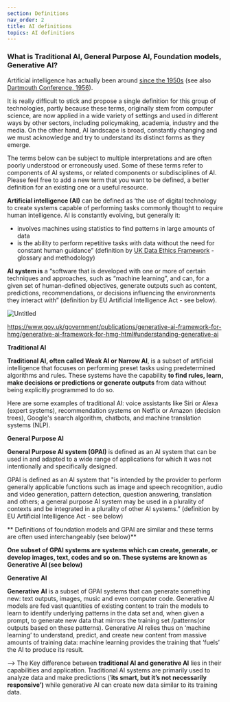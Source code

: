 ```yaml
---
section: Definitions
nav_order: 2
title: AI definitions
topics: AI definitions
---
```



### What is Traditional AI, General Purpose AI, Foundation models, Generative AI?



Artificial intelligence has actually been around [since the 1950s](https://redirect.cs.umbc.edu/courses/471/papers/turing.pdf) (see also [Dartmouth Conference, 1956](http://jmc.stanford.edu/articles/dartmouth/dartmouth.pdf)). 

It is really difficult to stick and propose a single definition for this group of technologies, partly because these terms, originally stem from computer science, are now applied in a wide variety of settings and used in different ways by other sectors, including policymaking, academia, industry and the media. On the other hand, AI landscape is broad, constantly changing and we must acknowledge and try to understand its distinct forms as they emerge.

The terms below can be subject to multiple interpretations and are often poorly understood or erroneously used. Some of these terms refer to components of AI systems, or related components or subdisciplines of AI. Please feel free to add a new term that you want to be defined, a better definition for an existing one or a useful resource.

**Artificial intelligence (AI)** can be defined as ‘the use of digital technology to create systems capable of performing tasks commonly thought to require human intelligence. AI is constantly evolving, but generally it:

- involves machines using statistics to find patterns in large amounts of data
- is the ability to perform repetitive tasks with data without the need for constant human guidance” (definition by [UK Data Ethics Framework](https://www.gov.uk/government/publications/data-ethics-framework/data-ethics-framework-glossary-and-methodology) - glossary and methodology)

 **AI system is** a “software that is developed with one or more of certain techniques and approaches, such as “machine learning”, and can, for a given set of human-defined objectives, generate outputs such as content, predictions, recommendations, or decisions influencing the environments they interact with” (definition by EU Artificial Intelligence Act - see below).

![Untitled](https://prod-files-secure.s3.us-west-2.amazonaws.com/944e70f8-04e7-4344-958e-bff14760bb0a/4253d454-238e-4632-be0d-8e3634692cdc/Untitled.png)

https://www.gov.uk/government/publications/generative-ai-framework-for-hmg/generative-ai-framework-for-hmg-html#understanding-generative-ai 

**Traditional AI** 

**Traditional AI, often called Weak AI or Narrow AI**, is a subset of artificial intelligence that focuses on performing preset tasks using predetermined algorithms and rules. These systems have the capability **to find rules, learn, make decisions or predictions or generate outputs** from data without being explicitly programmed to do so. 

Here are some examples of traditional AI: voice assistants like Siri or Alexa (expert systems), recommendation systems on Netflix or Amazon (decision trees), Google's search algorithm, chatbots, and machine translation systems (NLP).

**General Purpose AI**

**General Purpose AI system (GPAI)** is defined as an AI system that can be used in and adapted to a wide range of applications for which it was not intentionally and specifically designed.

GPAI is defined as an AI system that "is intended by the provider to perform generally applicable functions such as image and speech recognition, audio and video generation, pattern detection, question answering, translation and others; a general purpose AI system may be used in a plurality of contexts and be integrated in a plurality of other AI systems.” (definition by EU Artificial Intelligence Act - see below)

** Definitions of foundation models and GPAI are similar and these terms are often used interchangeably (see below)**

**One subset of GPAI systems are systems which can create, generate, or develop images, text, codes and so on. These systems are known as **Generative AI** (see below)**


**Generative AI**

**Generative AI** is a subset of GPAI systems that can generate something new: text outputs, images, music and even computer code. Generative AI models are fed vast quantities of existing content to train the models to learn to identify underlying patterns in the data set and, when given a prompt, to generate new data that mirrors the training set /patterns(or outputs based on these patterns). Generative AI relies thus on ‘machine learning’ to understand, predict, and create new content from massive amounts of  training data: machine learning provides the training that ‘fuels’ the AI to produce its result.

—> The Key difference between **traditional AI and generative AI** lies in their capabilities and application. Traditional AI systems are primarily used to analyze data and make predictions (’**its smart, but it’s not necessarily responsive’)** while generative AI can create new data similar to its training data.
